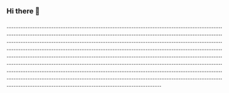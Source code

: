 ### Hi there 👋

.........................................................................................................................................................................................................................................................................................................................................................................................................................................................................................................................................................................................................................................................................................................................................................................................................................................................................................................................................................................................................................................................................................................................